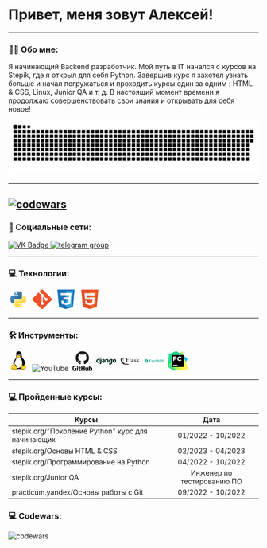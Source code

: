# Привет, меня зовут Алексей!

---

### :man_technologist: Обо мне: 
Я начинающий Backend разработчик. Мой путь в IT начался с курсов на Stepik, где я открыл для себя Python. Завершив курс я захотел узнать больше и начал погружаться и проходить курсы один за одним : HTML & CSS, Linux, Junior QA и т. д. В настоящий момент времени я продолжаю совершенствовать свои знания и открывать для себя новое!

<p align="center">
 <img width="600" src="github-snake (1).svg" alt="snake"/>
</p>

---
[![codewars](https://www.codewars.com/users/Astronaut3472/badges/large)](https://www.codewars.com/users/Astronaut3472)
---

### 🤝 Социальные сети:

  <div id="badges">
     <a href="https://vk.com/astsepuro" target="_blank">
      <img src="https://cdn-icons-png.flaticon.com/512/145/145813.png" width="40" height="40" alt="VK Badge"/>
    </a>
    <a href="https://t.me/alexey_scepuro" target="_blank">
      <img src="https://cdn-icons-png.flaticon.com/512/2111/2111646.png" width="40" height="40" alt="telegram group" />
    </a>
  </div>

---

### 💻 Технологии:

<div>
  <img src="https://github.com/devicons/devicon/blob/master/icons/python/python-original.svg" title="python" alt="python" width="40" height="40"/>&nbsp
  <img src="https://github.com/devicons/devicon/blob/master/icons/git/git-original.svg" title="git" alt="git" width="40" height="40"/>&nbsp
  <img src="https://github.com/devicons/devicon/blob/master/icons/css3/css3-original.svg" title="css" alt="css" width="40" height="40"/>&nbsp
  <img src="https://github.com/devicons/devicon/blob/master/icons/html5/html5-original.svg" title="html5" alt="html5" width="40" height="40"/>&nbsp
  
</div>

---

### 🛠 Инструменты:

<div>
  <img src="https://github.com/devicons/devicon/blob/master/icons/linux/linux-original.svg" title="linux" alt="linux" width="40" height="40"/>&nbsp;
  <img src="https://upload.wikimedia.org/wikipedia/commons/9/9e/YouTube_Logo_%282013-2017%29.svg" title="YouTube" alt="YouTube" width="40" height="40"/>&nbsp;
  <img src="https://github.com/devicons/devicon/blob/master/icons/github/github-original-wordmark.svg" title="github" alt="github" width="40" height="40"/>&nbsp;
  <img src="https://github.com/devicons/devicon/blob/master/icons/django/django-plain-wordmark.svg" title="django" alt="django" width="40" height="40"/>&nbsp
  <img src="https://github.com/devicons/devicon/blob/master/icons/flask/flask-original-wordmark.svg" title="flask" alt="flask" width="40" height="40"/>&nbsp
  <img src="https://github.com/devicons/devicon/blob/master/icons/fastapi/fastapi-original-wordmark.svg" title="fastapi" alt="fastapi" width="40" height="40"/>&nbsp
  <img src="https://github.com/JetBrains/logos/blob/master/web/pycharm/pycharm.svg" title="pycharm" alt="pycharm" width="40" height="40"/>&nbsp;
  
---

### 💻 Пройденные курсы:

| Курсы                                                           | Дата              |
| ----------------------------------------------------------------| :---------------: |
| stepik.org/"Поколение Python" курс для начинающих               | 01/2022 - 10/2022 |
| stepik.org/Основы HTML & CSS                                    | 02/2023 - 04/2023 |
| stepik.org/Программирование на Python                           | 04/2022 - 10/2022 |
| stepik.org/Junior QA| Инженер по тестированию ПО                | 05/2023 - 07/2023 |
| practicum.yandex/Основы работы с Git                            | 09/2022 - 10/2022 |

### 💻 Codewars:

![codewars](https://www.codewars.com/users/Astronaut3472/badges/large)
